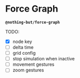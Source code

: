 # Force Graph

**`@nothing-but/force-graph`**

TODO:

-   [x] node key
-   [ ] delta time
-   [ ] grid config
-   [ ] stop simulation when inactive
-   [ ] movement gestures
-   [ ] zoom gestures
